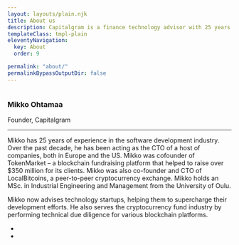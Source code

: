 ```yaml
---
layout: layouts/plain.njk
title: About us
description: Capitalgram is a finance technology advisor with 25 years experience in software development.
templateClass: tmpl-plain
eleventyNavigation:
  key: About
  order: 9

permalink: "about/"
permalinkBypassOutputDir: false
---
```


<section class="section extra-margins mt-5 text-center text-lg-left">
    <!--Grid row-->
    <div class="row my-xl-5 py-xl-4">
        <!--Grid column-->
        <div class="col-sm-12 col-md-5 col-xl-5 mb-4">
            <!--Image-->
            <div class="view overlay">
                <img src="{{ '/static/img/portrait-mikko-ohtamaa.jpg'|url }}" class="img-fluid z-depth-1" alt="">
                <div class="mask rgba-white-slight"></div>
            </div>
            <!--/.Image-->
        </div>
        <!--Grid column-->
        <!--Grid column-->
        <div class="about-person col-sm-12 col-md-6 col-xl-6">
            <h3 class="dark-grey-text pb-2 font-weight-bold">
                <strong>Mikko Ohtamaa</strong>
            </h3>
            <p class="gold-text mb-4 text-uppercase font-weight-bold">Founder, Capitalgram</p>
            <hr>
            <p class="dark-grey-text mt-4 text-justify">Mikko has 25 years of experience in the software development industry. Over the past decade, he has been acting as the CTO of a host of companies, both in Europe and the US. Mikko was cofounder of TokenMarket – a blockchain fundraising platform that helped to raise over $350 million for its clients. Mikko was also co-founder and CTO of LocalBitcoins, a peer-to-peer cryptocurrency exchange. Mikko holds an MSc. in Industrial Engineering and Management from the University of Oulu.</p>
            <p class="dark-grey-text text-justify">Mikko now advises technology startups, helping them to supercharge their development efforts. He also serves the cryptocurrency fund industry by performing technical due diligence for various blockchain platforms.</p>
            <ul class="follow-person text-right font-weight-bold dark-grey-text mt-5">
              <li><a href="https://linkedin/in/ohtis"><i class="fab fa-fw fa-linkedin"></i></a></li>
              <li><a href="https://twitter/moo9000"><i class="fab fa-fw fa-twitter"></i></a></li>
            </ul>
        </div>
        <!--Grid column-->
    </div>
    <!--/Grid row-->
</section>
